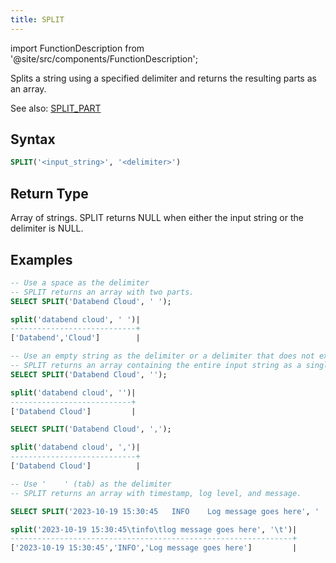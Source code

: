```yaml
---
title: SPLIT
---
```

import FunctionDescription from '@site/src/components/FunctionDescription';

<FunctionDescription description="Introduced or updated: v1.2.164"/>

Splits a string using a specified delimiter and returns the resulting parts as an array.

See also: [SPLIT_PART](split_part.md)

## Syntax

```sql
SPLIT('<input_string>', '<delimiter>')
```

## Return Type

Array of strings. SPLIT returns NULL when either the input string or the delimiter is NULL.

## Examples

```sql
-- Use a space as the delimiter
-- SPLIT returns an array with two parts.
SELECT SPLIT('Databend Cloud', ' ');

split('databend cloud', ' ')|
----------------------------+
['Databend','Cloud']        |

-- Use an empty string as the delimiter or a delimiter that does not exist in the input string
-- SPLIT returns an array containing the entire input string as a single part.
SELECT SPLIT('Databend Cloud', '');

split('databend cloud', '')|
---------------------------+
['Databend Cloud']         |

SELECT SPLIT('Databend Cloud', ',');

split('databend cloud', ',')|
----------------------------+
['Databend Cloud']          |

-- Use '	' (tab) as the delimiter
-- SPLIT returns an array with timestamp, log level, and message.

SELECT SPLIT('2023-10-19 15:30:45	INFO	Log message goes here', '	');

split('2023-10-19 15:30:45\tinfo\tlog message goes here', '\t')|
---------------------------------------------------------------+
['2023-10-19 15:30:45','INFO','Log message goes here']         |
```